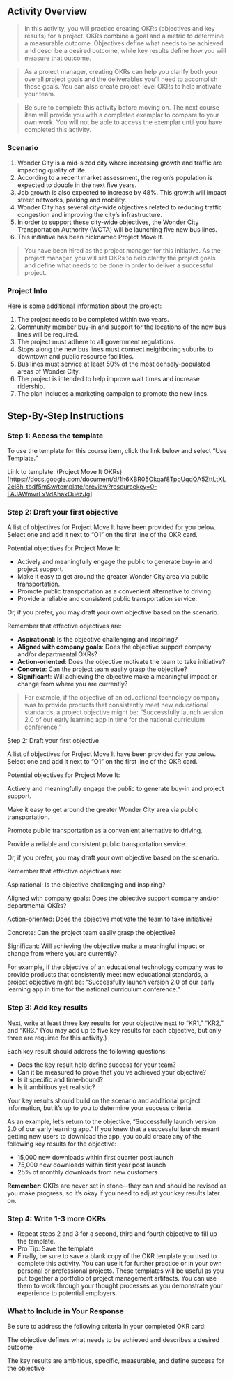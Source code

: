 
## Activity Overview
> In this activity, you will practice creating OKRs (objectives and key results) for a project. OKRs combine a goal and a metric to determine a measurable outcome. Objectives define what needs to be achieved and describe a desired outcome, while key results define how you will measure that outcome.

> As a project manager, creating OKRs can help you clarify both your overall project goals and the deliverables you’ll need to accomplish those goals. You can also create project-level OKRs to help motivate your team.

> Be sure to complete this activity before moving on. The next course item will provide you with a completed exemplar to compare to your own work. You will not be able to access the exemplar until you have completed this activity. 

### Scenario



1. Wonder City is a mid-sized city where increasing growth and traffic are impacting quality of life.
2.  According to a recent market assessment, the region’s population is expected to double in the next five years. 
3.  Job growth is also expected to increase by 48%. This growth will impact street networks, parking and mobility.
4. Wonder City has several city-wide objectives related to reducing traffic congestion and improving the city’s infrastructure.
5.  In order to support these city-wide objectives, the Wonder City Transportation Authority (WCTA) will be launching five new bus lines. 
6.  This initiative has been nicknamed Project Move It.

> You have been hired as the project manager for this initiative. As the project manager, you will set OKRs to help clarify the project goals and define what needs to be done in order to deliver a successful project.

### Project Info

Here is some additional information about the project:

1. The project needs to be completed within two years.
2. Community member buy-in and support for the locations of the new bus lines will be required.
3. The project must adhere to all government regulations.
4. Stops along the new bus lines must connect neighboring suburbs to downtown and public resource facilities.
5. Bus lines must service at least 50% of the most densely-populated areas of Wonder City.
6. The project is intended to help improve wait times and increase ridership.
7. The plan includes a marketing campaign to promote the new lines.

## Step-By-Step Instructions

### Step 1: Access the template

To use the template for this course item, click the link below and select “Use Template.” 


Link to template: (Project Move It OKRs) [https://docs.google.com/document/d/1h6XBR05Okqaf8TpoUqdQA5ZttLtXL2el8h-tbdf5mSw/template/preview?resourcekey=0-FAJAWmvrLxVdAhaxOuezJg]

### Step 2: Draft your first objective

A list of objectives for Project Move It have been provided for you below. Select one and add it next to “O1” on the first line of the OKR card. 

Potential objectives for Project Move It:

- Actively and meaningfully engage the public to generate buy-in and project support.
- Make it easy to get around the greater Wonder City area via public transportation.
- Promote public transportation as a convenient alternative to driving.
 - Provide a reliable and consistent public transportation service. 


Or, if you prefer, you may draft your own objective based on the scenario.

Remember that effective objectives are:

- **Aspirational**: Is the objective challenging and inspiring?
- **Aligned with company goals**: Does the objective support company and/or departmental OKRs?
- **Action-oriented**: Does the objective motivate the team to take initiative?
- **Concrete**: Can the project team easily grasp the objective?
- **Significant**: Will achieving the objective make a meaningful impact or change from where you are currently?

> For example, if the objective of an educational technology company was to provide products that consistently meet new educational standards, a project objective might be: “Successfully launch version 2.0 of our early learning app in time for the national curriculum conference.”



Step 2: Draft your first objective

A list of objectives for Project Move It have been provided for you below. Select one and add it next to “O1” on the first line of the OKR card. 

Potential objectives for Project Move It:

Actively and meaningfully engage the public to generate buy-in and project support.

Make it easy to get around the greater Wonder City area via public transportation.

Promote public transportation as a convenient alternative to driving.

Provide a reliable and consistent public transportation service. 

Or, if you prefer, you may draft your own objective based on the scenario.

Remember that effective objectives are:

Aspirational: Is the objective challenging and inspiring?

Aligned with company goals: Does the objective support company and/or departmental OKRs?

Action-oriented: Does the objective motivate the team to take initiative?

Concrete: Can the project team easily grasp the objective?

Significant: Will achieving the objective make a meaningful impact or change from where you are currently?

For example, if the objective of an educational technology company was to provide products that consistently meet new educational standards, a project objective might be: “Successfully launch version 2.0 of our early learning app in time for the national curriculum conference.”

### Step 3: Add key results

Next, write at least three key results for your objective next to “KR1,” “KR2,” and “KR3.” (You may add up to five key results for each objective, but only three are required for this activity.)

Each key result should address the following questions:

- Does the key result help define success for your team?
- Can it be measured to prove that you’ve achieved your objective?
- Is it specific and time-bound?
- Is it ambitious yet realistic?

Your key results should build on the scenario and additional project information, but it’s up to you to determine your success criteria. 

As an example, let’s return to the objective, “Successfully launch version 2.0 of our early learning app.” If you knew that a successful launch meant getting new users to download the app, you could create any of the following key results for the objective: 

- 15,000 new downloads within first quarter post launch
- 75,000 new downloads within first year post launch
- 25% of monthly downloads from new customers

**Remember**: OKRs are never set in stone--they can and should be revised as you make progress, so it’s okay if you need to adjust your key results later on.

### Step 4: Write 1-3 more OKRs

- Repeat steps 2 and 3 for a second, third and fourth objective to fill up the template.
- Pro Tip: Save the template
- Finally, be sure to save a blank copy of the OKR template you used to complete this activity. You can use it for further practice or in your own personal or professional projects. These templates will be useful as you put together a portfolio of project management artifacts. You can use them to work through your thought processes as you demonstrate your experience to potential employers.

### What to Include in Your Response

Be sure to address the following criteria in your completed OKR card:

The objective defines what needs to be achieved and describes a desired outcome

The key results are ambitious, specific, measurable, and define success for the objective
